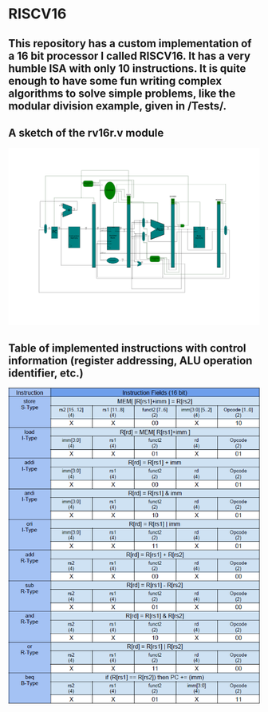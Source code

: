 # RISCV16
## This repository has a custom implementation of a 16 bit processor I called RISCV16. It has a very humble ISA with only 10 instructions. It is quite enough to have some fun writing complex algorithms to solve simple problems, like the modular division example, given in /Tests/.
## A sketch of the rv16r.v module
![RISCV16 Schematic](/Doc/images/RISCV16_schematic.png)
## Table of implemented instructions with control information (register addressing, ALU operation identifier, etc.)
![Instruction Table](/Doc/images/instruction_table.png)